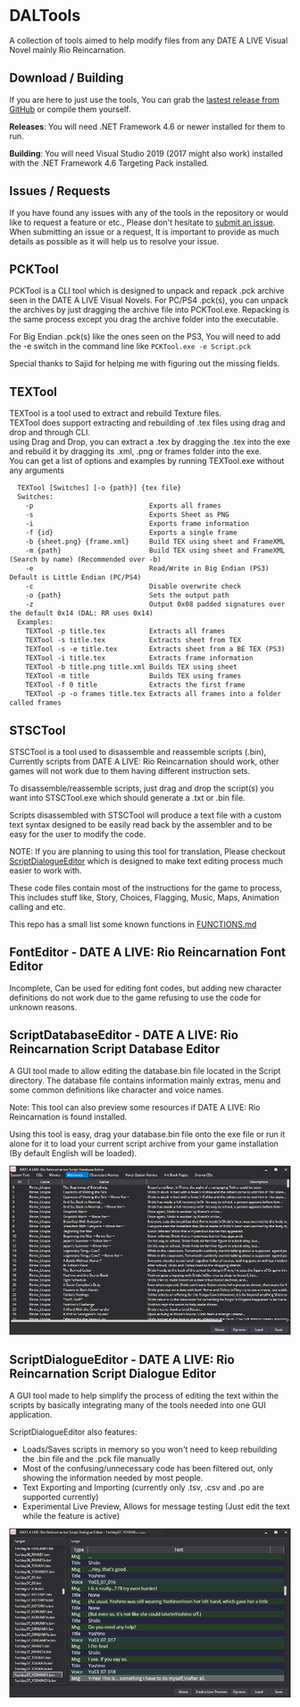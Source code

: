 # DALTools
A collection of tools aimed to help modify files from any DATE A LIVE Visual Novel mainly Rio Reincarnation.

## Download / Building
If you are here to just use the tools, You can grab the [lastest release from GitHub][releases_url] or compile them yourself.

**Releases**: You will need .NET Framework 4.6 or newer installed for them to run.
  
**Building**: You will need Visual Studio 2019 (2017 might also work) installed with the .NET Framework 4.6 Targeting Pack installed. 

## Issues / Requests
If you have found any issues with any of the tools in the repository or would like to request a feature or etc., Please don't hesitate to [submit an issue][newIssue_url]. 
When submitting an issue or a request, It is important to provide as much details as possible as it will help us to resolve your issue.

## PCKTool
PCKTool is a CLI tool which is designed to unpack and repack .pck archive seen in the DATE A LIVE Visual Novels. 
For PC/PS4 .pck(s), you can unpack the archives by just dragging the archive file into PCKTool.exe. Repacking is the same process except you drag the archive folder into the executable. 
 
For Big Endian .pck(s) like the ones seen on the PS3, You will need to add the -e switch in the command line like ``PCKTool.exe -e Script.pck``

Special thanks to Sajid for helping me with figuring out the missing fields.


## TEXTool
TEXTool is a tool used to extract and rebuild Texture files.  
TEXTool does support extracting and rebuilding of .tex files using drag and drop and through CLI.  
using Drag and Drop, you can extract a .tex by dragging the .tex into the exe and rebuild it by dragging its .xml, .png or frames folder into the exe.  
You can get a list of options and examples by running TEXTool.exe without any arguments
```
  TEXTool [Switches] [-o {path}] {tex file}
  Switches:
    -p                             Exports all frames
    -s                             Exports Sheet as PNG
    -i                             Exports frame information
    -f {id}                        Exports a single frame
    -b {sheet.png} {frame.xml}     Build TEX using sheet and FrameXML
    -m {path}                      Build TEX using sheet and FrameXML (Search by name) (Recommended over -b)
    -e                             Read/Write in Big Endian (PS3) Default is Little Endian (PC/PS4)
    -c                             Disable overwrite check
    -o {path}                      Sets the output path
    -z                             Output 0x08 padded signatures over the default 0x14 (DAL: RR uses 0x14)
  Examples:
    TEXTool -p title.tex           Extracts all frames
    TEXTool -s title.tex           Extracts sheet from TEX
    TEXTool -s -e title.tex        Extracts sheet from a BE TEX (PS3)
    TEXTool -i title.tex           Extracts frame information
    TEXTool -b title.png title.xml Builds TEX using sheet
    TEXTool -m title               Builds TEX using frames
    TEXTool -f 0 title             Extracts the first frame
    TEXTool -p -o frames title.tex Extracts all frames into a folder called frames
```

## STSCTool
STSCTool is a tool used to disassemble and reassemble scripts (.bin), Currently scripts from DATE A LIVE: Rio Reincarnation should work, other games will not work due to them having different instruction sets. 
 
To disassemble/reassemble scripts, just drag and drop the script(s) you want into STSCTool.exe which should generate a .txt or .bin file.
 
Scripts disassembled with STSCTool will produce a text file with a custom text syntax designed to be easily read back by the assembler and to be easy for the user to modify the code.

NOTE: If you are planning to using this tool for translation, Please checkout [ScriptDialogueEditor][scriptdialogueeditor_info_url] which is designed to make text editing process much easier to work with. 
  
These code files contain most of the instructions for the game to process, This includes stuff like, Story, Choices, Flagging, Music, Maps, Animation calling and etc. 
 
This repo has a small list some known functions in [FUNCTIONS.md][functions_url]

## FontEditor - DATE A LIVE: Rio Reincarnation Font Editor
Incomplete, Can be used for editing font codes, but adding new character definitions do not work due to the game refusing to use the code for unknown reasons.
 
## ScriptDatabaseEditor - DATE A LIVE: Rio Reincarnation Script Database Editor
A GUI tool made to allow editing the database.bin file located in the Script directory. The database file contains information mainly extras, menu and some common definitions like character and voice names. 
 
Note: This tool can also preview some resources if DATE A LIVE: Rio Reincarnation is found installed.
 
Using this tool is easy, drag your database.bin file onto the exe file or run it alone for it to load your current script archive from your game installation (By default English will be loaded). 

![Screenshot of ScriptDatabaseEditor viewing ][scriptdatabaseeditor_screenshot_00]

## ScriptDialogueEditor - DATE A LIVE: Rio Reincarnation Script Dialogue Editor
A GUI tool made to help simplify the process of editing the text within the scripts by basically integrating many of the tools needed into one GUI application.  
 
ScriptDialogueEditor also features:
 - Loads/Saves scripts in memory so you won't need to keep rebuilding the .bin file and the .pck file manually
 - Most of the confusing/unnecessary code has been filtered out, only showing the information needed by most people.
 - Text Exporting and Importing (currently only .tsv, .csv and .po are supported currently)
 - Experimental Live Preview, Allows for message testing (Just edit the text while the feature is active)
 
![Screenshot of ScriptDialogueEditor][scriptdialogueeditor_screenshot_00]
 
 
[scriptdatabaseeditor_screenshot_00]: ./Images/ScriptDatabaseEditor_Screenshot_00.png
[scriptdialogueeditor_screenshot_00]: ./Images/ScriptDialogueEditor_Screenshot_00.png
[scriptdialogueeditor_info_url]: #scriptdialogueeditor---date-a-live-rio-reincarnation-script-dialogue-editor
[functions_url]: ./FUNCTIONS.md
[releases_url]: ../../releases
[newIssue_url]: ../../issues/new
